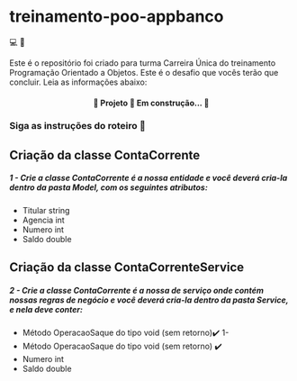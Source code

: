 # treinamento-poo-appbanco
:computer: :blue_book: 

Este é o repositório foi criado para turma Carreira Única do treinamento Programação Orientado a Objetos. Este é o desafio que vocês terão que concluir. Leia as informações abaixo:
 
 <h4 align="center"> 
	🚧  Projeto 🚀 Em construção...  🚧
 </h4>
 
 ### Siga as instruções do roteiro :page_facing_up:
 
## Criação da classe ContaCorrente
##### 1 - Crie a classe ContaCorrente é a nossa entidade e você deverá cria-la dentro da pasta Model, com os seguintes atributos: 
- Titular string
- Agencia int
- Numero int
- Saldo double

## Criação da classe ContaCorrenteService
##### 2 - Crie a classe ContaCorrente é a nossa de serviço onde contém nossas regras de negócio e você deverá cria-la dentro da pasta Service, e nela deve conter: 
- Método OperacaoSaque do tipo void (sem retorno):heavy_check_mark:
1- 
- Método OperacaoSaque do tipo void (sem retorno) :heavy_check_mark:
- Numero int
- Saldo double

